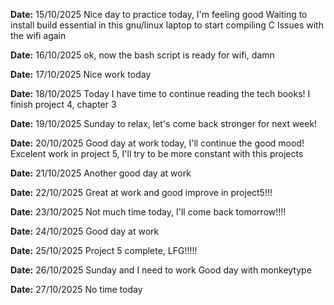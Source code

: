 **Date:** 15/10/2025
Nice day to practice today, I'm feeling good
Waiting to install build essential in this gnu/linux laptop to start compiling C
Issues with the wifi again

**Date:** 16/10/2025
ok, now the bash script is ready for wifi, damn

**Date:** 17/10/2025
Nice work today

**Date:** 18/10/2025
Today I have time to continue reading the tech books!
I finish project 4, chapter 3

**Date:** 19/10/2025
Sunday to relax, let's come back stronger for next week!

**Date:** 20/10/2025
Good day at work today, I'll continue the good mood!
Excelent work in project 5, I'll try to be more constant with this projects

**Date:** 21/10/2025
Another good day at work

**Date:** 22/10/2025
Great at work and good improve in project5!!!

**Date:** 23/10/2025
Not much time today, I'll come back tomorrow!!!!

**Date:** 24/10/2025
Good day at work

**Date:** 25/10/2025
Project 5 complete, LFG!!!!!

**Date:** 26/10/2025
Sunday and I need to work
Good day with monkeytype

**Date:** 27/10/2025
No time today
